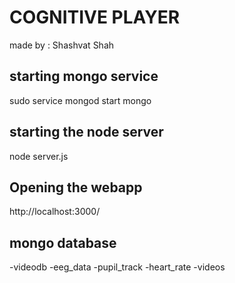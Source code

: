 COGNITIVE PLAYER
===================

made by : 
Shashvat Shah

## starting mongo service 
sudo service mongod start
mongo

## starting the node server
node server.js

## Opening the webapp
http://localhost:3000/

## mongo database
-videodb
 -eeg_data
 -pupil_track
 -heart_rate
 -videos